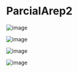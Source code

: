 # ParcialArep2

![image](https://github.com/santiagoOsp01/ParcialArep2/assets/111186366/65393a39-a38e-460f-a60b-fedf606fd49a)

![image](https://github.com/santiagoOsp01/ParcialArep2/assets/111186366/1abbb0c9-83a1-4ddc-80be-92cad8693a48)

![image](https://github.com/santiagoOsp01/ParcialArep2/assets/111186366/8bf68176-d4ec-412d-bcf4-56572fed871a)

![image](https://github.com/santiagoOsp01/ParcialArep2/assets/111186366/5b5a2f1b-8d13-4c23-bc0b-3be1506a863d)


